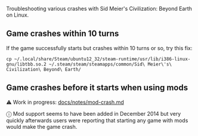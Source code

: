 Troubleshooting various crashes with Sid Meier's Civilization: Beyond Earth on Linux.

## Game crashes within 10 turns

If the game successfully starts but crashes within 10 turns or so, try this fix:

```
cp ~/.local/share/Steam/ubuntu12_32/steam-runtime/usr/lib/i386-linux-gnu/libtbb.so.2 ~/.steam/steam/steamapps/common/Sid\ Meier\'s\ Civilization\ Beyond\ Earth/
```

## Game crashes before it starts when using mods

⚠️ Work in progress: [docs/notes/mod-crash.md](docs/notes/mod-crash.md)

ⓘ Mod support seems to have been added in December 2014 but very quickly afterwards users were reporting that starting any game with mods would make the game crash.
